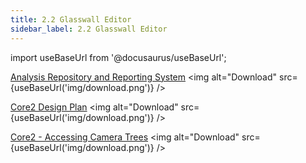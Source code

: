 ```yaml
---
title: 2.2 Glasswall Editor
sidebar_label: 2.2 Glasswall Editor
---
```



import useBaseUrl from '@docusaurus/useBaseUrl';

[Analysis Repository and Reporting System](<artifacts/Analysis Repository and Reporting System.docx>) <img alt="Download" src={useBaseUrl('img/download.png')} />

[Core2 Design Plan](<artifacts/Core2 Design Plan.docx>) <img alt="Download" src={useBaseUrl('img/download.png')} />

[Core2 - Accessing Camera Trees](<artifacts/Core2 - Accessing Camera Trees.docx>) <img alt="Download" src={useBaseUrl('img/download.png')} />